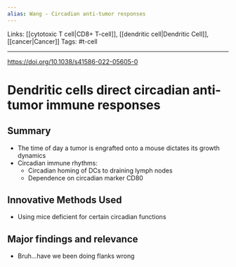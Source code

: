 ```yaml
---
alias: Wang - Circadian anti-tumor responses
---
```


Links: [[cytotoxic T cell|CD8+ T-cell]], [[dendritic cell|Dendritic Cell]], [[cancer|Cancer]]
Tags: #t-cell 

---

https://doi.org/10.1038/s41586-022-05605-0

# Dendritic cells direct circadian anti-tumor immune responses

## Summary
- The time of day a tumor is engrafted onto a mouse dictates its growth dynamics
- Circadian immune rhythms:
	- Circadian homing of DCs to draining lymph nodes
	- Dependence on circadian marker CD80

## Innovative Methods Used
- Using mice deficient for certain circadian functions

## Major findings and relevance
- Bruh...have we been doing flanks wrong